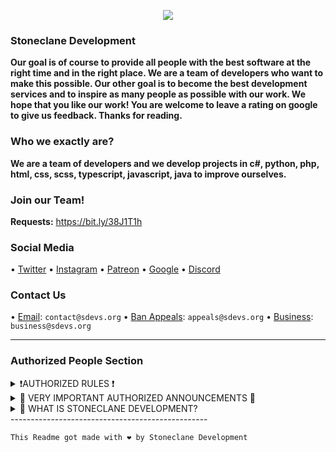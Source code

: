 <p align="center">
<img src="https://user-images.githubusercontent.com/81481526/171454020-7a4b483b-e273-4224-a015-5c9dc9d6c449.gif" />
</p>

### Stoneclane Development

**Our goal is of course to provide all people with the best software at the right time and in the right place. We are a team of developers who want to make this possible. Our other goal is to become the best development services and to inspire as many people as possible with our work. We hope that you like our work! You are welcome to leave a rating on google to give us feedback. Thanks for reading.**

### Who we exactly are?
**We are a team of developers and we develop projects in c#, python, php, html, css, scss, typescript, javascript, java to improve ourselves.**

### Join our Team!
**Requests:** https://bit.ly/38J1T1h

### Social Media
• [Twitter](https://twitter.com/StoneclaneD)
• [Instagram](https://instagram.com/stoneclane.devs)
• [Patreon](https://patreon.com/sdevs)
• [Google](https://bit.ly/3vqdVnV)
• [Discord](https://discord.gg/M7kaJDZtyY)

### Contact Us
• [Email](mailto://contact@sdevs.org): ``contact@sdevs.org``
• [Ban Appeals](mailto://appeals@sdevs.org): ``appeals@sdevs.org``
• [Business](mailto://business@sdevs.org): ``business@sdevs.org``

-------------------------------------------------
### Authorized People Section
<details><summary>❗AUTHORIZED RULES ❗</summary>
  
 ### Hello, Authorities. 

**Here are the rules you have to follow. No one can change the rules except @JanjyTapYT and @heyturkiye58.**

1. Be respectful and don't insult people. 
2. Do not create unnecessary files. 
3. Try to provide the best service to members. **

**It will stay that way as long as the rules don't change. Sanctions are imposed on the changer.**
</details>

<details><summary>📢 VERY IMPORTANT AUTHORIZED ANNOUNCEMENTS 📢 </summary>
  
## May 2022
  **There is no announcement at the moment, it will be written here in the future.**
## June 2022
  **There is no announcement at the moment, it will be written here in the future.**
## July 2022
  * As Stoneclane Development, we support Ukraine. [click to support](https://stand-with-ukraine.pp.ua) - HeyTürkiye (11:07 UTC+3 29 July 2022, Friday)
  
</details>

<details><summary>🤔 WHAT IS STONECLANE DEVELOPMENT?</summary> 
  
  * Stoneclane Development is not a for-profit company: it is a for-profit company. (We charge some fees for Tresthost hosting (Euros) and Giveaways supplement (Euros or Dollars) services. Although the .org domain name is also used in free events, we are standing by Stoneclane Development with paid services.
  
  * Stoneclane Development is not your toy: Making similar jokes like Mr p, playing with systems gives damage/loss of stock to Stoneclane Development. Never do this yourself. 
  
  * Stoneclane Development does not give bad trust to users, it always gives good trust and money back: your amount invested in a project in Stoneclane Development unconditionally your amount refunded 
  
  * Stoneclane Development is not the place to insult and threaten our customers, we know, sometimes people can be annoying and we can treat them badly in return. we regret the insults and threats we welcome. Please be you; Do not insult and threaten, both parties should not be upset. The right to change the rules is reserved by the Founders. 
  * Stoneclane Development projects are related to Discord; As Stoneclane Development, we are always able to produce projects related to Discord and sometimes non-discord. Since we mostly produce projects related to discord, if you have a project suggestion definitely get it with discord. examples: discord bot, discord server, discord bot type (economy bot etc.) 
  * At Stoneclane Development it is not important to have an authority/benefit; at least some code knowledge is required to recruit us as Stoneclane Development. the superiority we give you, never the advantage etc. It's not an event. consists of responsibility. Being a Stoneclane Development officer is not an advantage, it's a responsibility. 
  
  Best regards, 
  Stoneclane Development team
</details> 
-------------------------------------------------

```
This Readme got made with ❤️ by Stoneclane Development
``` 

